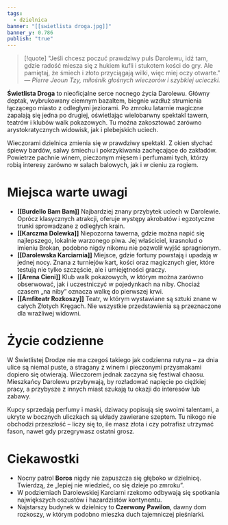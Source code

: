 ```yaml
---
tags:
  - dzielnica
banner: "[[swietlista droga.jpg]]"
banner_y: 0.786
publish: "true"
---
```

>[!quote] "Jeśli chcesz poczuć prawdziwy puls Darolewu, idź tam, gdzie radość miesza się z hukiem kufli i stukotem kości do gry. Ale pamiętaj, że śmiech i złoto przyciągają wilki, więc miej oczy otwarte."
_— Pierre Jeoun Tzy, miłośnik głośnych wieczorów i szybkiej ucieczki._

**Świetlista Droga** to nieoficjalne serce nocnego życia Darolewu. Główny deptak, wybrukowany ciemnym bazaltem, biegnie wzdłuż strumienia łączącego miasto z odległymi jeziorami. Po zmroku latarnie magiczne zapalają się jedna po drugiej, oświetlając wielobarwny spektakl tawern, teatrów i klubów walk pokazowych. Tu można zakosztować zarówno arystokratycznych widowisk, jak i plebejskich uciech.

Wieczorami dzielnica zmienia się w prawdziwy spektakl. Z okien słychać śpiewy bardów, salwy śmiechu i pokrzykiwania zachęcające do zakładów. Powietrze pachnie winem, pieczonym mięsem i perfumami tych, którzy robią interesy zarówno w salach balowych, jak i w cieniu za rogiem.
# Miejsca warte uwagi

- **[[Burdello Bam Bam]]**
	Najbardziej znany przybytek uciech w Darolewie. Oprócz klasycznych atrakcji, oferuje występy akrobatów i egzotyczne trunki sprowadzane z odległych krain.
- **[[Karczma Dolewka]]** 
	Niepozorna tawerna, gdzie można napić się najlepszego, lokalnie warzonego piwa. Jej właściciel, krasnolud o imieniu Brokan, podobno nigdy nikomu nie pozwolił wyjść spragnionym.
- **[[Darolewska Karciarnia]]** 
	Miejsce, gdzie fortuny powstają i upadają w jednej nocy. Znana z turniejów kart, kości oraz magicznych gier, które testują nie tylko szczęście, ale i umiejętności graczy.
- **[[Arena Cieni]]** 
	Klub walk pokazowych, w którym można zarówno obserwować, jak i uczestniczyć w pojedynkach na niby. Chociaż czasem „na niby” oznacza walkę do pierwszej krwi.
- **[[Amfiteatr Rozkoszy]]**
	Teatr, w którym wystawiane są sztuki znane w całych Złotych Kręgach. Nie wszystkie przedstawienia są przeznaczone dla wrażliwej widowni.
# Życie codzienne

W Świetlistej Drodze nie ma czegoś takiego jak codzienna rutyna – za dnia ulice są niemal puste, a stragany z winem i pieczonymi przysmakami dopiero się otwierają. Wieczorem jednak zaczyna się festiwal chaosu. Mieszkańcy Darolewu przybywają, by rozładować napięcie po ciężkiej pracy, a przybysze z innych miast szukają tu okazji do interesów lub zabawy.

Kupcy sprzedają perfumy i maski, dziwacy popisują się swoimi talentami, a ukryte w bocznych uliczkach są układy zawierane szeptem. Tu nikogo nie obchodzi przeszłość – liczy się to, ile masz złota i czy potrafisz utrzymać fason, nawet gdy przegrywasz ostatni grosz.
# Ciekawostki
- Nocny patrol **Boros** nigdy nie zapuszcza się głęboko w dzielnicę. Twierdzą, że „lepiej nie wiedzieć, co się dzieje po zmroku”.
- W podziemiach Darolewskiej Karciarni rzekomo odbywają się spotkania największych oszustów i hazardzistów kontynentu.
- Najstarszy budynek w dzielnicy to **Czerwony Pawilon**, dawny dom rozkoszy, w którym podobno mieszka duch tajemniczej pieśniarki.